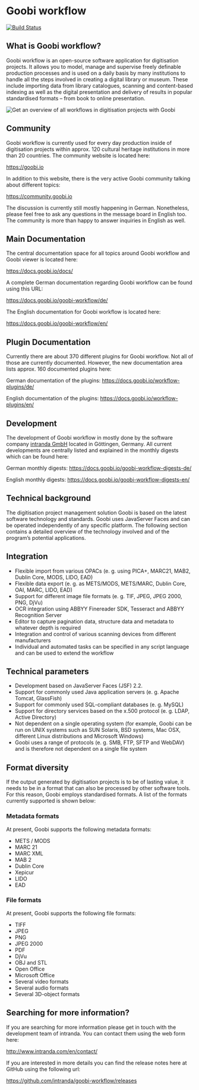 # Goobi workflow

[![Build Status](https://travis-ci.org/intranda/goobi-workflow.svg?branch=master)](https://travis-ci.org/intranda/goobi)

## What is Goobi workflow?

Goobi workflow is an open-source software application for digitisation projects. It allows you to model, manage and supervise freely definable production processes and is used on a daily basis by many institutions to handle all the steps involved in creating a digital library or museum. These include importing data from library catalogues, scanning and content-based indexing as well as the digital presentation and delivery of results in popular standardised formats – from book to online presentation.

![Get an overview of all workflows in digitisation projects with Goobi](https://www.intranda.com/wp-content/uploads/2015/05/goobi_history_21_processes_en.png)

## Community

Goobi workflow is currently used for every day production inside of digitisation projects within approx. 120 cultural heritage institutions in more than 20 countries. The community website is located here:

https://goobi.io

In addition to this website, there is the very active Goobi community talking about different topics:

https://community.goobi.io

The discussion is currently still mostly happening in German. Nonetheless, please feel free to ask any questions in the message board in English too. The community is more than happy to answer inquiries in English as well.

## Main Documentation

The central documentation space for all topics around Goobi workflow and Goobi viewer is located here:

https://docs.goobi.io/docs/

A complete German documentation regarding Goobi workflow can be found using this URL:

https://docs.goobi.io/goobi-workflow/de/

The English documentation for Goobi workflow is located here:

https://docs.goobi.io/goobi-workflow/en/

## Plugin Documentation

Currently there are about 370 different plugins for Goobi workflow. Not all of those are currently documented. However, the new documentation area lists approx. 160 documented plugins here:

German documentation of the plugins:
https://docs.goobi.io/workflow-plugins/de/

English documentation of the plugins:
https://docs.goobi.io/workflow-plugins/en/

## Development

The development of Goobi workflow in mostly done by the software company [intranda GmbH](https://intranda.com) located in Göttingen, Germany. All current developments are centrally listed and explained in the monthly digests which can be found here:

German monthly digests:
https://docs.goobi.io/goobi-workflow-digests-de/

English monthly digests:
https://docs.goobi.io/goobi-workflow-digests-en/

## Technical background

The digitisation project management solution Goobi is based on the latest software technology and standards. Goobi uses JavaServer Faces and can be operated independently of any specific platform. The following section contains a detailed overview of the technology involved and of the program’s potential applications.

## Integration

- Flexible import from various OPACs (e. g. using PICA+, MARC21, MAB2, Dublin Core, MODS, LIDO, EAD)
- Flexible data export (e. g. as METS/MODS, METS/MARC, Dublin Core, OAI, MARC, LIDO, EAD)
- Support for different image file formats (e. g. TIF, JPEG, JPEG 2000, PNG, DjVu)
- OCR integration using ABBYY Finereader SDK, Tesseract and ABBYY Recognition Server
- Editor to capture pagination data, structure data and metadata to whatever depth is required
- Integration and control of various scanning devices from different manufacturers
- Individual and automated tasks can be specified in any script language and can be used to extend the workflow

## Technical parameters

- Development based on JavaServer Faces (JSF) 2.2.
- Support for commonly used Java application servers (e. g. Apache Tomcat, GlassFish)
- Support for commonly used SQL-compliant databases (e. g. MySQL)
- Support for directory services based on the x.500 protocol (e. g. LDAP, Active Directory)
- Not dependent on a single operating system (for example, Goobi can be run on UNIX systems such as SUN Solaris, BSD systems, Mac OSX, different Linux distributions and Microsoft Windows)
- Goobi uses a range of protocols (e. g. SMB, FTP, SFTP and WebDAV) and is therefore not dependent on a single file system

## Format diversity

If the output generated by digitisation projects is to be of lasting value, it needs to be in a format that can also be processed by other software tools. For this reason, Goobi employs standardised formats. A list of the formats currently supported is shown below:

### Metadata formats
At present, Goobi supports the following metadata formats:

- METS / MODS
- MARC 21
- MARC XML
- MAB 2
- Dublin Core
- Xepicur
- LIDO
- EAD

### File formats

At present, Goobi supports the following file formats:

- TIFF
- JPEG
- PNG
- JPEG 2000
- PDF
- DjVu
- OBJ and STL
- Open Office
- Microsoft Office
- Several video formats
- Several audio formats
- Several 3D-object formats

## Searching for more information?

If you are searching for more information please get in touch with the development team of intranda. You can contact them using the web form here:

http://www.intranda.com/en/contact/

If you are interested in more details you can find the release notes here at GitHub using the following url:

https://github.com/intranda/goobi-workflow/releases
